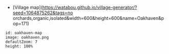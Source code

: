 - [Village map](https://watabou.github.io/village-generator/?seed=1064875262&tags=no orchards,organic,isolated&width=600&height=600&name=Oakhaven&pop=171)
```leaflet
id: oakhaven-map
image: oakhaven.png
defaultZoom: 7
height: 100%
```